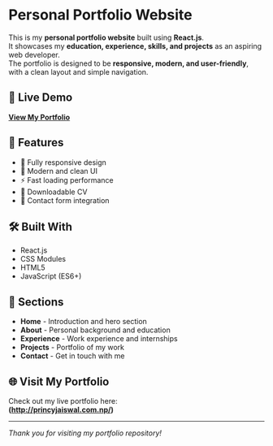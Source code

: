 # Personal Portfolio Website

This is my **personal portfolio website** built using **React.js**.  
It showcases my **education, experience, skills, and projects** as an aspiring web developer.  
The portfolio is designed to be **responsive, modern, and user-friendly**, with a clean layout and simple navigation.

## 🔗 Live Demo

[**View My Portfolio**](http://princyjaiswal.com.np/) <!-- Replace with your actual portfolio URL -->

## 🚀 Features
- 📱 Fully responsive design
- 🎨 Modern and clean UI
- ⚡ Fast loading performance
- 📄 Downloadable CV
- 📧 Contact form integration

## 🛠️ Built With

- React.js
- CSS Modules
- HTML5
- JavaScript (ES6+)

## 📱 Sections

- **Home** - Introduction and hero section
- **About** - Personal background and education
- **Experience** - Work experience and internships
- **Projects** - Portfolio of my work
- **Contact** - Get in touch with me

## 🌐 Visit My Portfolio

Check out my live portfolio here:  
**(http://princyjaiswal.com.np/)**

---

*Thank you for visiting my portfolio repository!*
